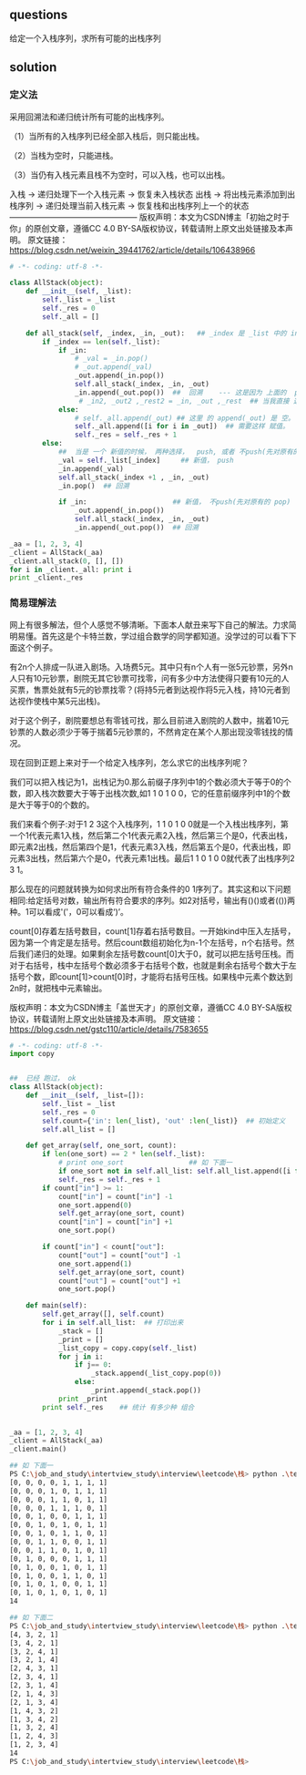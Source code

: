 

## questions
给定一个入栈序列，求所有可能的出栈序列


## solution

### 定义法

采用回溯法和递归统计所有可能的出栈序列。

（1）当所有的入栈序列已经全部入栈后，则只能出栈。

（2）当栈为空时，只能进栈。

（3）当仍有入栈元素且栈不为空时，可以入栈，也可以出栈。

入栈 -> 递归处理下一个入栈元素 -> 恢复未入栈状态
出栈 -> 将出栈元素添加到出栈序列 -> 递归处理当前入栈元素 -> 恢复栈和出栈序列上一个的状态
————————————————
版权声明：本文为CSDN博主「初始之时于你」的原创文章，遵循CC 4.0 BY-SA版权协议，转载请附上原文出处链接及本声明。
原文链接：https://blog.csdn.net/weixin_39441762/article/details/106438966
```py
# -*- coding: utf-8 -*-

class AllStack(object):
    def __init__(self, _list):
        self._list = _list
        self._res = 0
        self._all = []

    def all_stack(self, _index, _in, _out):   ## _index 是 _list 中的 index,  _in  表示 push ,  _out 便是 pop
        if _index == len(self._list):   
            if _in:
                # _val = _in.pop()
                # _out.append(_val)
                _out.append(_in.pop())
                self.all_stack(_index, _in, _out)
                _in.append(_out.pop())  ##  回溯    --- 这是因为 上面的  pop, 是直接对 地址操作 所以需要恢复下。
                 # _in2, _out2 ,_rest2 = _in, _out ,_rest  ## 当我直接 这么用的时候， _rest2.pop() 还是 会影响 _test.  对地址操作。
            else:
                # self._all.append(_out) ## 这里 的 append(_out) 是 空。
                self._all.append([i for i in _out])  ## 需要这样 赋值。
                self._res = self._res + 1
        else:
            ##  当是 一个 新值的时候， 两种选择，  push, 或者 不push(先对原有的 pop)
            _val = self._list[_index]     ## 新值， push 
            _in.append(_val)
            self.all_stack(_index +1 , _in, _out)
            _in.pop()  ## 回溯

            if _in:                     ## 新值， 不push(先对原有的 pop)
                _out.append(_in.pop())
                self.all_stack(_index, _in, _out)
                _in.append(_out.pop())  ## 回溯

_aa = [1, 2, 3, 4]
_client = AllStack(_aa)
_client.all_stack(0, [], [])
for i in _client._all: print i 
print _client._res
```

### 简易理解法

网上有很多解法，但个人感觉不够清晰。下面本人献丑来写下自己的解法。力求简明易懂。首先这是个卡特兰数，学过组合数学的同学都知道。没学过的可以看下下面这个例子。

有2n个人排成一队进入剧场。入场费5元。其中只有n个人有一张5元钞票，另外n人只有10元钞票，剧院无其它钞票可找零，问有多少中方法使得只要有10元的人买票，售票处就有5元的钞票找零？(将持5元者到达视作将5元入栈，持10元者到达视作使栈中某5元出栈)。

对于这个例子，剧院要想总有零钱可找，那么目前进入剧院的人数中，揣着10元钞票的人数必须少于等于揣着5元钞票的，不然肯定在某个人那出现没零钱找的情况。

现在回到正题上来对于一个给定入栈序列，怎么求它的出栈序列呢？

我们可以把入栈记为1，出栈记为0.那么前缀子序列中1的个数必须大于等于0的个数，即入栈次数要大于等于出栈次数,如1 1 0 1 0 0，它的任意前缀序列中1的个数是大于等于0的个数的。

我们来看个例子:对于1 2 3这个入栈序列，1 1 0 1 0 0就是一个入栈出栈序列，第一个1代表元素1入栈，然后第二个1代表元素2入栈，然后第三个是0，代表出栈，即元素2出栈，然后第四个是1，代表元素3入栈，然后第五个是0，代表出栈，即元素3出栈，然后第六个是0，代表元素1出栈。最后1 1 0 1 0 0就代表了出栈序列2 3 1。

那么现在的问题就转换为如何求出所有符合条件的0 1序列了。其实这和以下问题相同:给定括号对数，输出所有符合要求的序列。如2对括号，输出有()()或者(())两种。1可以看成'('，0可以看成‘)’。

count[0]存着左括号数目，count[1]存着右括号数目。一开始kind中压入左括号，因为第一个肯定是左括号。然后count数组初始化为n-1个左括号，n个右括号。然后我们递归的处理。如果剩余左括号数count[0]大于0，就可以把左括号压栈。而对于右括号，栈中左括号个数必须多于右括号个数，也就是剩余右括号个数大于左括号个数，即count[1]>count[0]时，才能将右括号压栈。如果栈中元素个数达到2n时，就把栈中元素输出。

版权声明：本文为CSDN博主「盖世天才」的原创文章，遵循CC 4.0 BY-SA版权协议，转载请附上原文出处链接及本声明。
原文链接：https://blog.csdn.net/gstc110/article/details/7583655

```py
# -*- coding: utf-8 -*-
import copy


##  已经 跑过， ok 
class AllStack(object):
    def __init__(self, _list=[]):
        self._list = _list
        self._res = 0
        self.count={'in': len(_list), 'out' :len(_list)}  ## 初始定义 
        self.all_list = []

    def get_array(self, one_sort, count):
        if len(one_sort) == 2 * len(self._list):
            # print one_sort                ## 如 下面一
            if one_sort not in self.all_list: self.all_list.append([i for i in one_sort])
            self._res = self._res + 1
        if count["in"] >= 1:
            count["in"] = count["in"] -1
            one_sort.append(0)
            self.get_array(one_sort, count)
            count["in"] = count["in"] +1
            one_sort.pop()

        if count["in"] < count["out"]:
            count["out"] = count["out"] -1
            one_sort.append(1)
            self.get_array(one_sort, count)
            count["out"] = count["out"] +1
            one_sort.pop()

    def main(self):
        self.get_array([], self.count)
        for i in self.all_list:  ## 打印出来
            _stack = []
            _print = []
            _list_copy = copy.copy(self._list)
            for j in i:
                if j== 0:
                    _stack.append(_list_copy.pop(0))
                else: 
                    _print.append(_stack.pop())
            print _print
        print self._res    ## 统计 有多少种 组合
        

_aa = [1, 2, 3, 4]
_client = AllStack(_aa)
_client.main()
```

```sh
## 如 下面一
PS C:\job_and_study\intertview_study\interview\leetcode\栈> python .\test.py
[0, 0, 0, 0, 1, 1, 1, 1]
[0, 0, 0, 1, 0, 1, 1, 1]
[0, 0, 0, 1, 1, 0, 1, 1]
[0, 0, 0, 1, 1, 1, 0, 1]
[0, 0, 1, 0, 0, 1, 1, 1]
[0, 0, 1, 0, 1, 0, 1, 1]
[0, 0, 1, 0, 1, 1, 0, 1]
[0, 0, 1, 1, 0, 0, 1, 1]
[0, 0, 1, 1, 0, 1, 0, 1]
[0, 1, 0, 0, 0, 1, 1, 1]
[0, 1, 0, 0, 1, 0, 1, 1]
[0, 1, 0, 0, 1, 1, 0, 1]
[0, 1, 0, 1, 0, 0, 1, 1]
[0, 1, 0, 1, 0, 1, 0, 1]
14

## 如 下面二
PS C:\job_and_study\intertview_study\interview\leetcode\栈> python .\test.py
[4, 3, 2, 1]
[3, 4, 2, 1]
[3, 2, 4, 1]
[3, 2, 1, 4]
[2, 4, 3, 1]
[2, 3, 4, 1]
[2, 3, 1, 4]
[2, 1, 4, 3]
[2, 1, 3, 4]
[1, 4, 3, 2]
[1, 3, 4, 2]
[1, 3, 2, 4]
[1, 2, 4, 3]
[1, 2, 3, 4]
14
PS C:\job_and_study\intertview_study\interview\leetcode\栈>

```